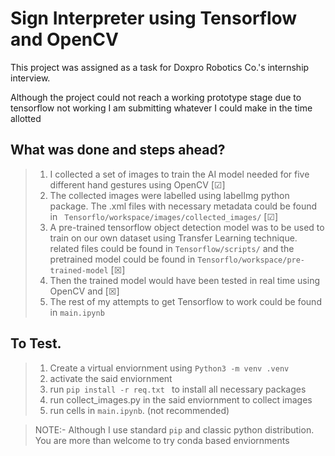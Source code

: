 # Sign Interpreter using Tensorflow and OpenCV

This project was assigned as a task for Doxpro Robotics Co.'s internship interview.

Although the project could not reach a working prototype stage due to tensorflow not working I am submitting whatever I could make in the time allotted

## What was done and steps ahead?
> 1. I collected a set of images to train the AI model needed for five different hand gestures using OpenCV [&#x2611;]
> 2. The collected  images were labelled using labelImg python package. The .xml files with necessary metadata could be found in ``` Tensorflo/workspace/images/collected_images/``` [&#x2611;]
> 3. A pre-trained tensorflow object detection model was to be used to train on our own dataset using Transfer Learning technique. related files could be found in ```Tensorflow/scripts/``` and the pretrained model could be found in ```Tensorflo/workspace/pre-trained-model``` [&#x2612;]
> 4. Then the trained model would have been tested in real time using OpenCV and [&#x2612;]
> 5. The rest of my attempts to get Tensorflow to work could be found in ```main.ipynb```

## To Test.
> 1. Create a virtual enviornment using ```Python3 -m venv .venv```
> 2. activate the said enviornment
> 3. run ```pip install -r req.txt ``` to install all necessary packages
> 4. run collect_images.py in the said enviornment to collect images
> 5. run cells in ```main.ipynb```. (not recommended)

>NOTE:- Although I use standard ```pip``` and classic python distribution. You are more than welcome to try  conda based enviornments
